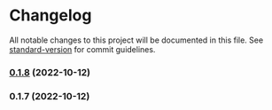 # Changelog

All notable changes to this project will be documented in this file. See [standard-version](https://github.com/conventional-changelog/standard-version) for commit guidelines.

### [0.1.8](https://github.com/kbss-cvut/s-forms-components/compare/v0.1.7...v0.1.8) (2022-10-12)

### 0.1.7 (2022-10-12)
